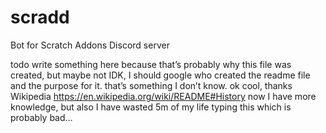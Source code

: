 # scradd

Bot for Scratch Addons Discord server

todo write something here because that’s probably why this file was created, but maybe not IDK, I should google who created the readme file and the purpose for it. that’s something I don’t know. ok cool, thanks Wikipedia <https://en.wikipedia.org/wiki/README#History> now I have more knowledge, but also I have wasted 5m of my life typing this which is probably bad…
